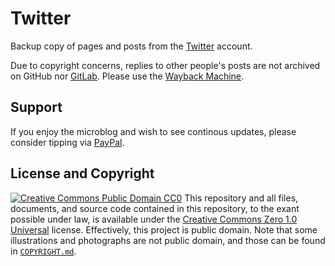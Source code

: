 # Twitter
Backup copy of pages and posts from the [Twitter](https://twitter.com/rikaklassen) account.

Due to copyright concerns, replies to other people's posts are not archived on GitHub nor [GitLab](https://gitlab.com/rikaklassen/Twitter). Please use the [Wayback Machine](https://web.archive.org/web/*/https://twitter.com/rikaklassen*).
## Support
If you enjoy the microblog and wish to see continous updates, please consider tipping via [PayPal](https://paypal.me/bglamours).
## License and Copyright
[![Creative Commons Public Domain CC0](https://licensebuttons.net/p/zero/1.0/80x15.png)](http://creativecommons.org/publicdomain/zero/1.0/)
This repository and all files, documents, and source code contained in this repository, to the exant possible under law, is available under the [Creative Commons Zero 1.0 Universal](http://creativecommons.org/publicdomain/zero/1.0/) license. Effectively, this project is public domain. Note that some illustrations and photographs are not public domain, and those can be found in [`COPYRIGHT.md`](./COPYRIGHT.md).
